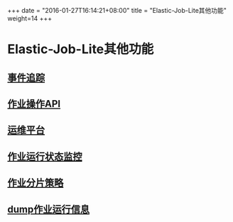 
+++
date = "2016-01-27T16:14:21+08:00"
title = "Elastic-Job-Lite其他功能"
weight=14
+++

# Elastic-Job-Lite其他功能

## [事件追踪](../../common/event_trace/)

## [作业操作API](../other/lite_job_operate_api/)

## [运维平台](../other/lite_web_console/)

## [作业运行状态监控](../other/lite_execution_monitor/)

## [作业分片策略](../other/lite_job_strategy/)

## [dump作业运行信息](../other/lite_dump/)

